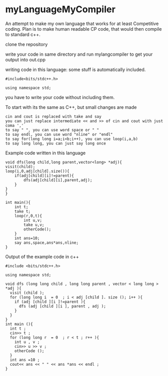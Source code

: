 # myLanguageMyCompiler
An attempt to make my own language that works for at least Competitive coding. Plan is to make human readable CP code, that would then compile to standard c++.

clone the repository

write your code in same directory
and run mylangcompiler to get your output into out.cpp

writing code in this language:
  some stuff is automatically included.
  
    #include<bits/stdc++.h>
    
    using namespace std;
    
  you have to write your code without including them.
  
  To start with its the same as C++, but small changes are made
  
    cin and cout is replaced with take and say
    you can just replace intermediate << and >> of cin and cout with just coma ','
    to say " ", you can use word space or " "
    to say endl, you can use word "nline" or "endl"
    to say for(long long i=a;i<b;i++), you can use loop(i,a,b)
    to say long long, you can just say long once

Example code written in this language
    
    void dfs(long child,long parent,vector<long> *adj){
    visit(child);
    loop(i,0,adj[child].size()){
        if(adj[child][i]!=parent){
            dfs(adj[child][i],parent,adj);
        }
    }
    }

    int main(){
        int t;
        take t;
        loop(r,0,t){
            int u,v;
            take u,v;
            otherCode();
        }
        int ans=10;
        say ans,space,ans*ans,nline;
    }
    
Output of the example code in c++
    
    #include <bits/stdc++.h>

    using namespace std;

    void dfs (long long child , long long parent , vector < long long > *adj ){
      visit (child );
      for (long long i  = 0  ; i < adj [child ]. size (); i++ ){
        if (adj [child ][i ]!=parent ){
          dfs (adj [child ][i ], parent , adj );
        }
      }
    }
    int main (){
      int t ;
      cin>> t ;
      for (long long r  = 0  ; r < t ; r++ ){
        int u , v ;
        cin>> u >> v ;
        otherCode ();
      }
      int ans =10 ;
      cout<< ans << " " << ans *ans << endl ;
    }
    


